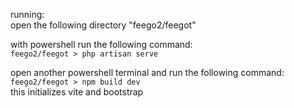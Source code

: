 running:  
open the following directory "feego2/feegot"

with powershell run the following command:  
`feego2/feegot > php artisan serve`

open another powershell terminal and run the following command:  
`feego2/feegot > npm build dev`  
this initializes vite and bootstrap
